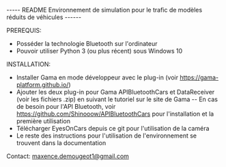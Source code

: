 ----- README Environnement de simulation pour le trafic de modèles réduits de véhicules ------

PREREQUIS:
- Posséder la technologie Bluetooth sur l'ordinateur
- Pouvoir utiliser Python 3 (ou plus récent) sous Windows 10

INSTALLATION:
- Installer Gama en mode développeur avec le plug-in (voir https://gama-platform.github.io/)
- Ajouter les deux plug-in pour Gama APIBluetoothCars et DataReceiver (voir les fichiers .zip) en suivant le tutoriel sur le site de Gama
-- En cas de besoin pour l'API Bluetooth, voir https://github.com/Shinooow/APIBluetoothCars pour l'installation et la première utilisation
- Télécharger EyesOnCars depuis ce git pour l'utilisation de la caméra
- Le reste des instructions pour l'utilisation de l'environnement se trouvent dans la documentation


Contact: maxence.demougeot1@gmail.com
